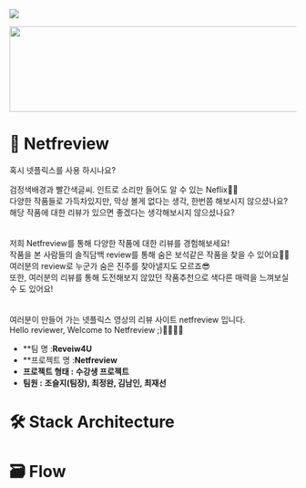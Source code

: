 ![](https://img.shields.io/endpoint?color=green&label=project&logo=ddd&logoColor=green&style=for-the-badge&url=%2Fendpoint)


<center><img src="https://github.com/codestates/Netfreview-client/blob/dev/img/Logo/netfreview-logo.png?raw=true" width="700" height="150"></center>

# 🎥 Netfreview


혹시 넷플릭스를 사용 하시나요?

검정색배경과 빨간색글씨. 인트로 소리만 들어도 알 수 있는 Neflix🍿🎥<br />
다양한 작품들로 가득차있지만, 막상 볼게 없다는 생각, 한번쯤 해보시지 않으셨나요?<br />
해당 작품에 대한 리뷰가 있으면 좋겠다는 생각해보시지 않으셨나요?<br />
<br />
<br />
저희 Netfreview를 통해 다양한 작품에 대한 리뷰를 경험해보세요!<br />
작품을 본 사람들의 솔직담백 review를 통해 숨은 보석같은 작품을 찾을 수 있어요💎💍<br />
여러분의 review로 누군가 숨은 진주를 찾아낼지도 모르죠😎<br />
또한, 여러분의 리뷰를 통해 도전해보지 않았던 작품추천으로 색다른 매력을 느껴보실 수 도 있어요!<br />
<br />
<br />
여러분이 만들어 가는 넷플릭스 영상의 리뷰 사이트 netfreview 입니다.<br />
Hello reviewer, Welcome to Netfreview ;)🙋‍♂🙋‍♀

- **팀 명 :**Reveiw4U**
- **프로젝트 명 :**Netfreview**
- **프로젝트 형태 :** **수강생 프로젝트**
- **팀원 :** **조슬지(팀장), 최정완, 김남인, 최재선**



# 🛠 Stack Architecture
# 🗃 Flow

